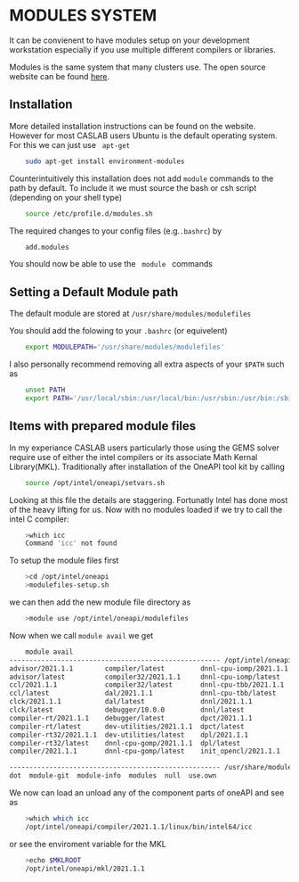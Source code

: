 # MODULES SYSTEM 


It can be convienent to have modules setup on your development workstation especially if you use multiple different compilers or libraries. 

Modules is the same system that many clusters use. The open source website can be found [here](http://modules.sourceforge.net/). 



## Installation
More detailed installation instructions can be found on the website. However for most CASLAB users Ubuntu is the default operating system. For this we can just use <code> apt-get </code>

```bash
    sudo apt-get install environment-modules
```

Counterintuitively this installation does not add <code>module</code> commands to the path by default. To include it we must source the bash or csh script (depending on your shell type)

```bash
    source /etc/profile.d/modules.sh
```

The required changes to your config files (e.g.<code>.bashrc</code>) by 

```bash
    add.modules
```

You should now be able to use the <code> module </code> commands

## Setting a Default Module path

The default module are stored at <code>/usr/share/modules/modulefiles </code>
 
You should add the folowing to your <code>.bashrc</code> (or equivelent)
```bash
    export MODULEPATH='/usr/share/modules/modulefiles'
```
I also personally recommend removing all extra aspects of your <code>$PATH</code>
such as
```bash
    unset PATH
    export PATH='/usr/local/sbin:/usr/local/bin:/usr/sbin:/usr/bin:/sbin:/bin'
```

## Items with prepared module files 

In my experiance CASLAB users particularly those using the GEMS solver require use of either the intel compilers or its associate Math Kernal Library(MKL). Traditionally after installation of the OneAPI tool kit by calling

```bash
    source /opt/intel/oneapi/setvars.sh
```

Looking at this file the details are staggering. Fortunatly Intel has done most of the heavy lifting for us. Now with no modules loaded if we try to call the intel C compiler:

```bash
    >which icc
    Command 'icc' not found
```
To setup the module files first 
```bash
    >cd /opt/intel/oneapi
    >modulefiles-setup.sh
```
we can then add the new module file directory as 
```bash
    >module use /opt/intel/oneapi/modulefiles
```

Now when we call <code>module avail</code> we get 

```bash
    module avail
----------------------------------------------------- /opt/intel/oneapi/modulefiles ------------------------------------------------------
advisor/2021.1.1        compiler/latest         dnnl-cpu-iomp/2021.1.1  init_opencl/latest            itac/2021.1.1     tbb/latest      
advisor/latest          compiler32/2021.1.1     dnnl-cpu-iomp/latest    inspector/2021.1.1            itac/latest       tbb32/2021.1.1  
ccl/2021.1.1            compiler32/latest       dnnl-cpu-tbb/2021.1.1   inspector/latest              mkl/2021.1.1      tbb32/latest    
ccl/latest              dal/2021.1.1            dnnl-cpu-tbb/latest     intel_ipp_ia32/2021.1.1       mkl/latest        vpl/2021.1.1    
clck/2021.1.1           dal/latest              dnnl/2021.1.1           intel_ipp_ia32/latest         mkl32/2021.1.1    vpl/latest      
clck/latest             debugger/10.0.0         dnnl/latest             intel_ipp_intel64/2021.1.1    mkl32/latest      vtune/2021.1.1  
compiler-rt/2021.1.1    debugger/latest         dpct/2021.1.1           intel_ipp_intel64/latest      mpi/2021.1.1      vtune/latest    
compiler-rt/latest      dev-utilities/2021.1.1  dpct/latest             intel_ippcp_ia32/2021.1.1     mpi/latest        
compiler-rt32/2021.1.1  dev-utilities/latest    dpl/2021.1.1            intel_ippcp_ia32/latest       oclfpga/2021.1.1  
compiler-rt32/latest    dnnl-cpu-gomp/2021.1.1  dpl/latest              intel_ippcp_intel64/2021.1.1  oclfpga/latest    
compiler/2021.1.1       dnnl-cpu-gomp/latest    init_opencl/2021.1.1    intel_ippcp_intel64/latest    tbb/2021.1.1      

----------------------------------------------------- /usr/share/modules/modulefiles -----------------------------------------------------
dot  module-git  module-info  modules  null  use.own  
```
We now can load an unload any of the component parts of oneAPI and see as 

```bash
    >which which icc
    /opt/intel/oneapi/compiler/2021.1.1/linux/bin/intel64/icc
```

or see the enviroment variable for the MKL

```bash
    >echo $MKLROOT 
    /opt/intel/oneapi/mkl/2021.1.1
```